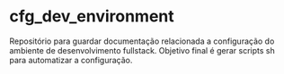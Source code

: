 # cfg_dev_environment
Repositório para guardar documentação relacionada a configuração do ambiente de desenvolvimento fullstack. Objetivo final é gerar scripts sh para automatizar a configuração.
